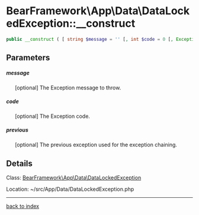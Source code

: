 # BearFramework\App\Data\DataLockedException::__construct

```php
public __construct ( [ string $message = '' [, int $code = 0 [, Exception|null $previous ]]] )
```

## Parameters

##### message

&nbsp;&nbsp;&nbsp;&nbsp;&nbsp;&nbsp;[optional] The Exception message to throw.

##### code

&nbsp;&nbsp;&nbsp;&nbsp;&nbsp;&nbsp;[optional] The Exception code.

##### previous

&nbsp;&nbsp;&nbsp;&nbsp;&nbsp;&nbsp;[optional] The previous exception used for the exception chaining.

## Details

Class: [BearFramework\App\Data\DataLockedException](bearframework.app.data.datalockedexception.class.md)

Location: ~/src/App/Data/DataLockedException.php

---

[back to index](index.md)

